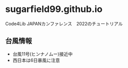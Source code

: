 # sugarfield99.github.io

Code4Lib JAPANカンファレンス　2022のチュートリアル

## 台風情報
- 台風11号(ヒンナノムー)接近中
- 西日本は6日暴風に注意
